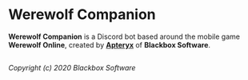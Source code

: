 # Werewolf Companion
**Werewolf Companion** is a Discord bot based around the mobile game **Werewolf Online**, created by [**Apteryx**](https://www.apteryx.xyz) of **Blackbox Software**.
##
###### Copyright (c) 2020 Blackbox Software
